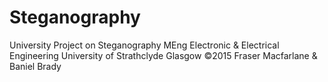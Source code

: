 # Steganography

University Project on Steganography
MEng Electronic & Electrical Engineering 
University of Strathclyde Glasgow
©2015 Fraser Macfarlane & Baniel Brady
